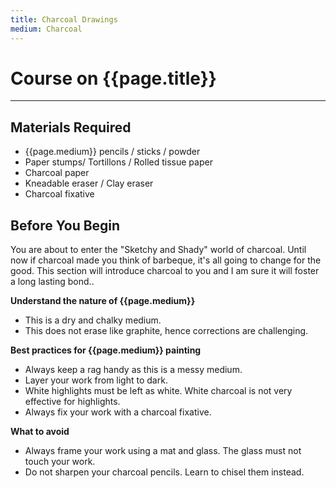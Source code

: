 ```yaml
---
title: Charcoal Drawings
medium: Charcoal
---
```


# Course on {{page.title}}

***
## Materials Required
* {{page.medium}} pencils / sticks / powder
* Paper stumps/ Tortillons / Rolled tissue paper
* Charcoal paper
* Kneadable eraser / Clay eraser
* Charcoal fixative

## Before You Begin

You are about to enter the "Sketchy and Shady" world of charcoal. Until now if charcoal made you think of barbeque, it's all going to change for the good. This section will introduce charcoal to you and I am sure it will foster a long lasting bond..

**Understand the nature of {{page.medium}}**
* This is a dry and chalky medium.
* This does not erase like graphite, hence corrections are challenging.


**Best practices for {{page.medium}} painting**
* Always keep a rag handy as this is a messy medium.
* Layer your work from light to dark.
* White highlights must be left as white. White charcoal is not very effective for highlights. 
* Always fix your work with a charcoal fixative.

**What to avoid**
* Always frame your work using a mat and glass. The glass must not touch your work.
* Do not sharpen your charcoal pencils. Learn to chisel them instead.